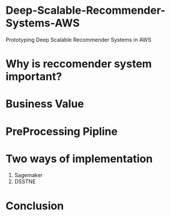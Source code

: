 # Deep-Scalable-Recommender-Systems-AWS
Prototyping Deep Scalable Recommender Systems in AWS

# Why is reccomender system important?

# Business Value
# PreProcessing Pipline
# Two ways of implementation 

1. Sagemaker
2. DSSTNE

# Conclusion
